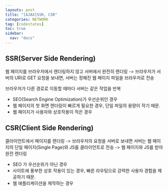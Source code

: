 ```yaml
---
layouts: post
title: "[AJAX]SSR, CSR"
categories: NETWORK
tag: [codestates]
toc: true
sidebar:
  nav: "docs"
---
```


## SSR(Server Side Rendering)

웹 페이지를 브라우저에서 렌더링하지 않고 서버에서 완전히 렌더링 -> 브라우저가 서버의 URI로 GET 요청을 보내면, 서버는 정해진 웹 페이지 파일을 브라우저로 전송

브라우저가 다른 경로로 이동할 때마다 서버는 같은 작업을 반복

- SEO(Search Engine Optimization)가 우선순위인 경우
- 웹 페이지의 첫 화면 렌더링이 빠르게 필요한 경우, 단일 파일의 용량이 작기 때문.
- 웹 페이지가 사용자와 상호작용이 적은 경우

## CSR(Client Side Rendering)

클라이언트에서 페이지를 렌더링 -> 브라우저의 요청을 서버로 보내면 서버는 웹 페이지의 단일 페이지(Single Page)와 JS를 클라이언트로 전송 -> 웹 페이지와 JS를 받아 완전 렌더링

- SEO 가 우선순위가 아닌 경우
- 사이트에 풍부한 상호 작용이 있는 경우, 빠른 라우팅으로 강력한 사용자 경험을 제공하기 때문.
- 웹 애플리케이션을 제작하는 경우
